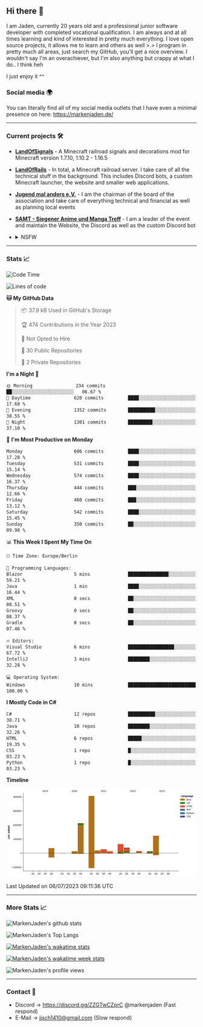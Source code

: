 ## Hi there 👋
I am Jaden, currently 20 years old and a professional junior software developer with completed vocational qualification. I am always and at all times learning and kind of interested in pretty much everything. I love open source projects, it allows me to learn and others as well >.>
I program in pretty much all areas, just search my GitHub, you'll get a nice overview.
I wouldn't say I'm an overachiever, but I'm also anything but crappy at what I do.. I think heh

I just enjoy it ^^

### Social media 🌍

You can literally find all of my social media outlets that I have even a minimal presence on here: https://markenjaden.de/

---

### Current projects 🛠

* [**LandOfSignals**](https://github.com/LandOfRails/LandOfSignals) - A Minecraft railroad signals and decorations mod for Minecraft version 1.7.10, 1.10.2 - 1.16.5
* [**LandOfRails**](https://github.com/LandOfRails) - In total, a Minecraft railroad server. I take care of all the technical stuff in the background. This includes Discord bots, a custom Minecraft launcher, the website and smaller web applications.
* [**Jugend mal anders e.V.**](https://jugendmalanders.de/) - I am the chairman of the board of the association and take care of everything technical and financial as well as planning local events
* [**SAMT - Siegener Anime und Manga Treff**](https://github.com/Siegener-Anime-und-Manga-Treff-SAMT) - I am a leader of the event and maintain the Website, the Discord as well as the custom Discord bot
* <details> 
  <summary>NSFW</summary>
  
  [**Nekos**](https://github.com/MarkenJaden/Nekos) - Website providing you with random lewd neko pics
  
</details>

---

### Stats 📈

<!--START_SECTION:waka-->
![Code Time](http://img.shields.io/badge/Code%20Time-1%2C196%20hrs%2023%20mins-blue)

![Lines of code](https://img.shields.io/badge/From%20Hello%20World%20I%27ve%20Written-974.5%20thousand%20lines%20of%20code-blue)

**🐱 My GitHub Data** 

> 📦 37.9 kB Used in GitHub's Storage 
 > 
> 🏆 474 Contributions in the Year 2023
 > 
> 🚫 Not Opted to Hire
 > 
> 📜 30 Public Repositories 
 > 
> 🔑 2 Private Repositories 
 > 
**I'm a Night 🦉** 

```text
🌞 Morning                234 commits         ██░░░░░░░░░░░░░░░░░░░░░░░   06.67 % 
🌆 Daytime                620 commits         ████░░░░░░░░░░░░░░░░░░░░░   17.68 % 
🌃 Evening                1352 commits        ██████████░░░░░░░░░░░░░░░   38.55 % 
🌙 Night                  1301 commits        █████████░░░░░░░░░░░░░░░░   37.10 % 
```
📅 **I'm Most Productive on Monday** 

```text
Monday                   606 commits         ████░░░░░░░░░░░░░░░░░░░░░   17.28 % 
Tuesday                  531 commits         ████░░░░░░░░░░░░░░░░░░░░░   15.14 % 
Wednesday                574 commits         ████░░░░░░░░░░░░░░░░░░░░░   16.37 % 
Thursday                 444 commits         ███░░░░░░░░░░░░░░░░░░░░░░   12.66 % 
Friday                   460 commits         ███░░░░░░░░░░░░░░░░░░░░░░   13.12 % 
Saturday                 542 commits         ████░░░░░░░░░░░░░░░░░░░░░   15.45 % 
Sunday                   350 commits         ██░░░░░░░░░░░░░░░░░░░░░░░   09.98 % 
```


📊 **This Week I Spent My Time On** 

```text
🕑︎ Time Zone: Europe/Berlin

💬 Programming Languages: 
Blazor                   5 mins              ███████████████░░░░░░░░░░   59.21 % 
Java                     1 min               ████░░░░░░░░░░░░░░░░░░░░░   16.44 % 
XML                      0 secs              ██░░░░░░░░░░░░░░░░░░░░░░░   08.51 % 
Groovy                   0 secs              ██░░░░░░░░░░░░░░░░░░░░░░░   08.37 % 
Gradle                   0 secs              ██░░░░░░░░░░░░░░░░░░░░░░░   07.46 % 

🔥 Editors: 
Visual Studio            6 mins              █████████████████░░░░░░░░   67.72 % 
IntelliJ                 3 mins              ████████░░░░░░░░░░░░░░░░░   32.28 % 

💻 Operating System: 
Windows                  10 mins             █████████████████████████   100.00 % 
```

**I Mostly Code in C#** 

```text
C#                       12 repos            ██████████░░░░░░░░░░░░░░░   38.71 % 
Java                     10 repos            ████████░░░░░░░░░░░░░░░░░   32.26 % 
HTML                     6 repos             █████░░░░░░░░░░░░░░░░░░░░   19.35 % 
CSS                      1 repo              █░░░░░░░░░░░░░░░░░░░░░░░░   03.23 % 
Python                   1 repo              █░░░░░░░░░░░░░░░░░░░░░░░░   03.23 % 
```



**Timeline**

![Lines of Code chart](https://raw.githubusercontent.com/MarkenJaden/MarkenJaden/main/assets/bar_graph.png)


 Last Updated on 06/07/2023 09:11:36 UTC
<!--END_SECTION:waka-->

---

### More Stats 📈

![MarkenJaden's github stats](https://github-readme-stats.vercel.app/api?username=MarkenJaden&count_private=true&show_icons=true&theme=radical)

![MarkenJaden's Top Langs](https://github-readme-stats.vercel.app/api/top-langs/?username=MarkenJaden&theme=radical)

[![MarkenJaden's wakatime stats](https://github-readme-stats.vercel.app/api/wakatime?username=MarkenJaden&theme=radical)](https://wakatime.com/@17f322c9-222a-48b4-9e15-983c41f7aed4)

[![MarkenJaden's wakatime week stats](https://wakatime.com/badge/user/17f322c9-222a-48b4-9e15-983c41f7aed4.svg)](https://wakatime.com/@17f322c9-222a-48b4-9e15-983c41f7aed4)

<!--[![MarkenJaden's Codewars stats](https://www.codewars.com/users/MarkenJaden/badges/large)](https://www.codewars.com/users/MarkenJaden)-->

![MarkenJaden's profile views](https://komarev.com/ghpvc/?username=MarkenJaden)

---

### Contact 💌

* Discord -> https://discord.gg/ZZGTwCZprC @markenjaden (Fast respond)
* E-Mail -> jjsch1410@gmail.com (Slow respond)



<!--
**MarkenJaden/MarkenJaden** is a ✨ _special_ ✨ repository because its `README.md` (this file) appears on your GitHub profile.

Here are some ideas to get you started:

- 🔭 I’m currently working on ...
- 🌱 I’m currently learning ...
- 👯 I’m looking to collaborate on ...
- 🤔 I’m looking for help with ...
- 💬 Ask me about ...
- 📫 How to reach me: ...
- 😄 Pronouns: ...
- ⚡ Fun fact: ...
-->
